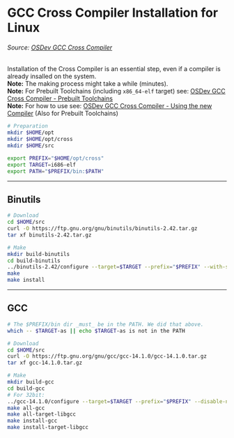# GCC Cross Compiler Installation for Linux
###### Source: [OSDev GCC Cross Compiler]

Installation of the Cross Compiler is an essential step, even if a compiler is already insalled on the system.
<br><b>Note:</b> The making process might take a while (minutes).
<br><b>Note:</b> For Prebuilt Toolchains (including `x86_64-elf` target) see: [OSDev GCC Cross Compiler - Prebuilt Toolchains]
<br><b>Note:</b> For how to use see: [OSDev GCC Cross Compiler - Using the new Compiler] (Also for Prebuilt Toolchains)

```bash
# Preparation
mkdir $HOME/opt
mkdir $HOME/opt/cross
mkdir $HOME/src

export PREFIX="$HOME/opt/cross"
export TARGET=i686-elf
export PATH="$PREFIX/bin:$PATH"
```

---

## Binutils

```bash
# Download
cd $HOME/src
curl -O https://ftp.gnu.org/gnu/binutils/binutils-2.42.tar.gz
tar xf binutils-2.42.tar.gz
```
```bash
# Make
mkdir build-binutils
cd build-binutils
../binutils-2.42/configure --target=$TARGET --prefix="$PREFIX" --with-sysroot --disable-nls --disable-werror
make
make install
```

---

## GCC

```bash
# The $PREFIX/bin dir _must_ be in the PATH. We did that above.
which -- $TARGET-as || echo $TARGET-as is not in the PATH
```
```bash
# Download
cd $HOME/src
curl -O https://ftp.gnu.org/gnu/gcc/gcc-14.1.0/gcc-14.1.0.tar.gz
tar xf gcc-14.1.0.tar.gz
```
```bash
# Make
mkdir build-gcc
cd build-gcc
# For 32bit:
../gcc-14.1.0/configure --target=$TARGET --prefix="$PREFIX" --disable-nls --enable-languages=c,c++ --without-headers
make all-gcc
make all-target-libgcc
make install-gcc
make install-target-libgcc
```


[OSDev GCC Cross Compiler]: https://wiki.osdev.org/GCC_Cross-Compiler
[OSDev GCC Cross Compiler - Prebuilt Toolchains]: https://wiki.osdev.org/GCC_Cross-Compiler#Prebuilt_Toolchains
[OSDev GCC Cross Compiler - Using the new Compiler]: https://wiki.osdev.org/GCC_Cross-Compiler#Using_the_new_Compiler
